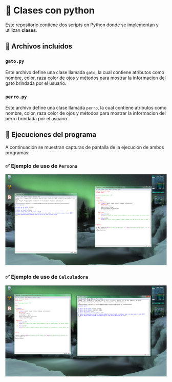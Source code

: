 # 🐍  Clases con python

Este repositorio contiene dos scripts en Python donde se implementan y utilizan **clases**.

## 📁 Archivos incluidos

### `gato.py`

Este archivo define una clase llamada `gato`, la cual contiene atributos como nombre, color, raza color de ojos  y métodos para mostrar la informacion del gato brindada por el usuario.

### `perro.py`

Este archivo define una clase llamada `perro`, la cual contiene atributos como nombre, color, raza color de ojos  y métodos para mostrar la informacion del perro brindada por el usuario.

## 📸 Ejecuciones del programa

A continuación se muestran capturas de pantalla de la ejecución de ambos programas:

### ✅ Ejemplo de uso de `Persona`

![Ejecución de clase gato](https://github.com/DamainBL/poo-gatosyperros/blob/main/imagen/gato1.png?raw=true)

### ✅ Ejemplo de uso de `Calculadora`

![Ejecución de clase perro](https://github.com/DamainBL/poo-gatosyperros/blob/main/imagen/perro1.png?raw=true)
